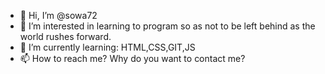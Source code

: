 - 👋 Hi, I’m @sowa72
- 👀 I’m interested in learning to program so as not to be left behind as the world rushes forward.
- 🌱 I’m currently learning: HTML,CSS,GIT,JS
- 📫 How to reach me? Why do you want to contact me?


<!---
sowa72/sowa72 is a ✨ special ✨ repository because its `README.md` (this file) appears on your GitHub profile.
You can click the Preview link to take a look at your changes.
--->
